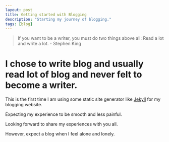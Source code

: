 ```yaml
---
layout: post
title: Getting started with Blogging
description: "Starting my journey of blogging."
tags: [blog]
---
```


> If you want to be a writer, you must do two things above all: Read a lot and write a lot. - Stephen King

# I chose to write blog and usually read lot of blog and never felt to become a writer.

This is the first time I am using some static site generator like [Jekyll](https://jekyllrb.com/) for my blogging website.

Expecting my experience to be smooth and less painful.

Looking forward to share my experiences with you all.

However, expect a blog when I feel alone and lonely.
